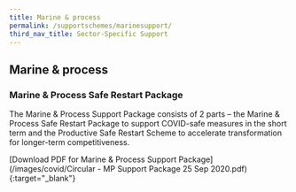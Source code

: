 ```yaml
---
title: Marine & process
permalink: /supportschemes/marinesupport/
third_nav_title: Sector-Specific Support
---
```


## Marine & process

### Marine & Process Safe Restart Package

The Marine & Process Support Package consists of 2 parts – the Marine & Process Safe Restart Package to support COVID-safe measures in the short term and the Productive Safe Restart Scheme to accelerate transformation for longer-term competitiveness.

[Download PDF for Marine & Process Support Package](/images/covid/Circular - MP Support Package 25 Sep 2020.pdf){:target="_blank"}
